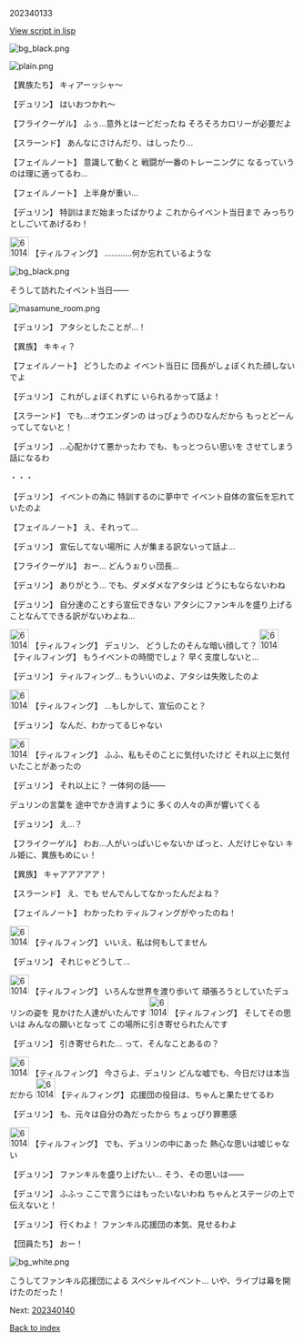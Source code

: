 202340133

[View script in lisp](../scripts/202340133.txt)

![bg_black.png](../images/backgrounds/bg_black.png)

![plain.png](../images/backgrounds/plain.png)

【異族たち】
キィアーッシャ～

【デュリン】
はいおつかれ～

【フライクーゲル】
ふぅ…意外とはーどだったね
そろそろカロリーが必要だよ

【スラーンド】
あんなにさけんだり、はしったり…

【フェイルノート】
意識して動くと
戦闘が一番のトレーニングに
なるっていうのは理に適ってるわ…

【フェイルノート】
上半身が重い…

【デュリン】
特訓はまだ始まったばかりよ
これからイベント当日まで
みっちりとしごいてあげるわ！

<img src="../images/units/6101411.png" alt="6101411.png" height="34"/>
【ティルフィング】
…………何か忘れているような

![bg_black.png](../images/backgrounds/bg_black.png)

そうして訪れたイベント当日――

![masamune_room.png](../images/backgrounds/masamune_room.png)

【デュリン】
アタシとしたことが…！

【異族】
キキィ？

【フェイルノート】
どうしたのよ
イベント当日に
団長がしょぼくれた顔しないでよ

【デュリン】
これがしょぼくれずに
いられるかって話よ！

【スラーンド】
でも…オウエンダンの
はっぴょうのひなんだから
もっとどーんってしてないと！

【デュリン】
…心配かけて悪かったわ
でも、もっとつらい思いを
させてしまう話になるわ

・・・

【デュリン】
イベントの為に
特訓するのに夢中で
イベント自体の宣伝を忘れていたのよ

【フェイルノート】
え、それって…

【デュリン】
宣伝してない場所に
人が集まる訳ないって話よ…

【フライクーゲル】
おー…
どんうぉりぃ団長…

【デュリン】
ありがとう…
でも、ダメダメなアタシは
どうにもならないわね

【デュリン】
自分達のことすら宣伝できない
アタシにファンキルを盛り上げる
ことなんてできる訳がないわよね…

<img src="../images/units/6101411.png" alt="6101411.png" height="34"/>
【ティルフィング】
デュリン、
どうしたのそんな暗い顔して？

<img src="../images/units/6101411.png" alt="6101411.png" height="34"/>
【ティルフィング】
もうイベントの時間でしょ？
早く支度しないと…

【デュリン】
ティルフィング…
もういいのよ、アタシは失敗したのよ

<img src="../images/units/6101411.png" alt="6101411.png" height="34"/>
【ティルフィング】
…もしかして、宣伝のこと？

【デュリン】
なんだ、わかってるじゃない

<img src="../images/units/6101411.png" alt="6101411.png" height="34"/>
【ティルフィング】
ふふ、私もそのことに気付いたけど
それ以上に気付いたことがあったの

【デュリン】
それ以上に？
一体何の話――

デュリンの言葉を
途中でかき消すように
多くの人々の声が響いてくる

【デュリン】
え…？

【フライクーゲル】
わお…人がいっぱいじゃないか
ばっと、人だけじゃない
キル姫に、異族もめにぃ！

【異族】
キャアアアアア！

【スラーンド】
え、でも
せんでんしてなかったんだよね？

【フェイルノート】
わかったわ
ティルフィングがやったのね！

<img src="../images/units/6101411.png" alt="6101411.png" height="34"/>
【ティルフィング】
いいえ、私は何もしてません

【デュリン】
それじゃどうして…

<img src="../images/units/6101411.png" alt="6101411.png" height="34"/>
【ティルフィング】
いろんな世界を渡り歩いて
頑張ろうとしていたデュリンの姿を
見かけた人達がいたんです

<img src="../images/units/6101411.png" alt="6101411.png" height="34"/>
【ティルフィング】
そしてその思いは
みんなの願いとなって
この場所に引き寄せられたんです

【デュリン】
引き寄せられた…
って、そんなことあるの？

<img src="../images/units/6101411.png" alt="6101411.png" height="34"/>
【ティルフィング】
今さらよ、デュリン
どんな嘘でも、今日だけは本当だから

<img src="../images/units/6101411.png" alt="6101411.png" height="34"/>
【ティルフィング】
応援団の役目は、ちゃんと果たせてるわ

【デュリン】
も、元々は自分の為だったから
ちょっぴり罪悪感

<img src="../images/units/6101411.png" alt="6101411.png" height="34"/>
【ティルフィング】
でも、デュリンの中にあった
熱心な思いは嘘じゃない

【デュリン】
ファンキルを盛り上げたい…
そう、その思いは――

【デュリン】
ふふっ
ここで言うにはもったいないわね
ちゃんとステージの上で伝えないと！

【デュリン】
行くわよ！
ファンキル応援団の本気、見せるわよ

【団員たち】
おー！

![bg_white.png](../images/backgrounds/bg_white.png)

こうしてファンキル応援団による
スペシャルイベント…
いや、ライブは幕を開けたのだった！


Next: [202340140](202340140.md)

[Back to index](index.md)
